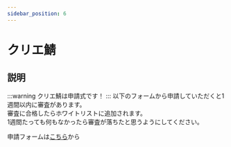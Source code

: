 ```yaml
---
sidebar_position: 6
---
```


# クリエ鯖

## 説明

:::warning
クリエ鯖は申請式です！
:::
以下のフォームから申請していただくと1週間以内に審査があります。  
審査に合格したらホワイトリストに追加されます。  
1週間たっても何もなかったら審査が落ちたと思うようにしてください。  

申請フォームは[こちら](https://forms.gle/9YZvV9rvwCEpeGjN7)から